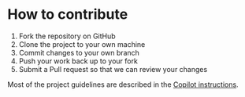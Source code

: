 # How to contribute

1. Fork the repository on GitHub
2. Clone the project to your own machine
3. Commit changes to your own branch
4. Push your work back up to your fork
5. Submit a Pull request so that we can review your changes

Most of the project guidelines are described in the [Copilot instructions](./.github/copilot-instructions.md).